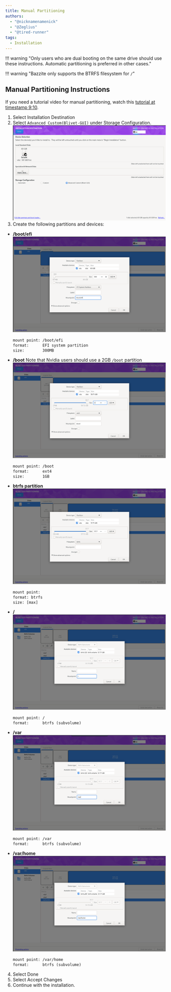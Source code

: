 ```yaml
---
title: Manual Partitioning
authors:
  - "@nicknamenamenick"
  - "@Zeglius"
  - "@tired-runner"
tags:
  - Installation
---
```


<!-- ANCHOR: METADATA -->
<!--{"url_discourse": "https://universal-blue.discourse.group/docs?topic=2495", "fetched_at": "2024-09-03 16:43:22.238775+00:00"}-->
<!-- ANCHOR_END: METADATA -->

!!! warning "Only users who are dual booting on the same drive should use these instructions. Automatic partitioning is preferred in other cases."

!!! warning "Bazzite only supports the BTRFS filesystem for `/`"

## Manual Partitioning Instructions

If you need a tutorial video for manual partitioning, watch this [tutorial at timestamp 9:10](https://www.youtube.com/watch?v=JxPsKhJGTrs&t=550s).

1.  Select Installation Destination
2.  Select `Advanced Custom(Blivet-GUI)` under Storage Configuration.
![Selecting manual partitioning](../../img/select_manual_partitioning.png)
3.  Create the following partitions and devices:
  -  **/boot/efi**
     ![EFI partition](../../img/efi_partition.png)
     ```
     mount point: /boot/efi
     format:      EFI system partition
     size:        300MB
     ```
  - **/boot**
    Note that Nvidia users should use a 2GB `/boot` partition
    ![boot partition](../../img/boot_partition.png)
    ```
    mount point: /boot
    format:      ext4
    size:        1GB
    ```
  - **btrfs partition**
    ![btrfs partition](../../img/btrfs_partition.png)
    ```
    mount point:
    format: btrfs
    size: [max]
    ```
  - **/**
    ![/ subvolume](../../img/root_subvolume.png)
    ```
    mount point: /
    format:      btrfs (subvolume)
    ```
  - **/var**
    ![/var subvolume](../../img/var_subvolume.png)
    ```
    mount point: /var
    format:      btrfs (subvolume)
    ```
  - **/var/home**
    ![/var/home subvolume](../../img/var_home_subvolume.png)
    ```
    mount point: /var/home
    format:      btrfs (subvolume)
    ```
4.  Select Done
5.  Select Accept Changes
6.  Continue with the installation.
